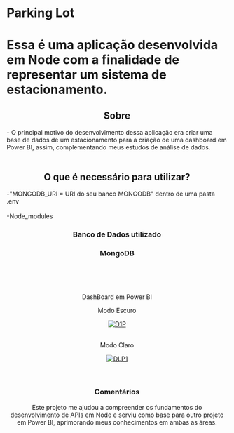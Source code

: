 # Parking Lot 
<h1>Essa é uma aplicação desenvolvida em Node com a finalidade de representar um sistema de estacionamento.</h1>
<h2 align = "center" >Sobre</h2>
<p>- O principal motivo do desenvolvimento dessa aplicação era criar uma base de dados de um estacionamento para a criação de uma dashboard em Power BI, assim, complementando meus estudos de análise de dados.<br><br>
</p>

<h2 align = "center" >O que é necessário para utilizar?</h2>
-"MONGODB_URI = URI do seu banco MONGODB" dentro de uma pasta .env<br><br>
-Node_modules<br>
<div align="center">
   <h3>Banco de Dados utilizado</h3>
   <h3>MongoDB</h3>
 <div>

<div align = "center">

  <br><br><br>
  <p>DashBoard em Power BI</p>
  <p>Modo Escuro</p>
  <a href="https://ibb.co/hY3YfBZ"><img src="https://i.ibb.co/WVmVtkP/D1P.png" alt="D1P" border="0" /></a>
  <br><br>
  <p>Modo Claro</p>
  <a href="https://ibb.co/MPYrjZP"><img src="https://i.ibb.co/5sNmzGs/DLP1.png" alt="DLP1" border="0" /></a>
  <br><br><br>

</div>

   <h3>Comentários</h3>
   <p>Este projeto me ajudou a compreender os fundamentos do desenvolvimento de APIs em Node e serviu como base para outro projeto em Power BI, aprimorando meus conhecimentos em ambas as áreas.</p>
 
